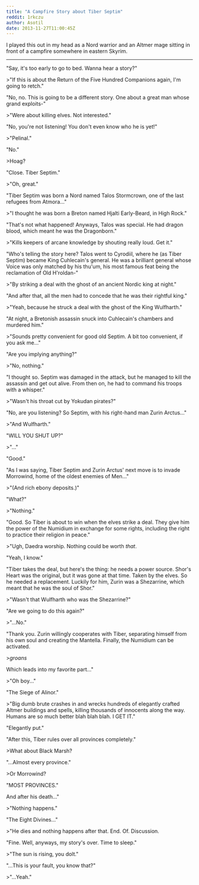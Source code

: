 ```yaml
---
title: "A Campfire Story about Tiber Septim"
reddit: 1rkczu
author: Asotil
date: 2013-11-27T11:00:45Z
---
```


I played this out in my head as a Nord warrior and an Altmer mage sitting in front of a campfire somewhere in eastern Skyrim.

---------------------------------------------------------


"Say, it's too early to go to bed. Wanna hear a story?"


&gt;"If this is about the Return of the Five Hundred Companions again, I'm going to retch."


"No, no. This is going to be a different story. One about a great man whose grand exploits-"


&gt;"Were about killing elves. Not interested."


"No, you're not listening! You don't even know who he is yet!"


&gt;"Pelinal."


"No."


&gt;Hoag?


"Close. Tiber Septim."


&gt;"Oh, great."


"Tiber Septim was born a Nord named Talos Stormcrown, one of the last refugees from Atmora..."


&gt;"I thought he was born a Breton named Hjalti Early-Beard, in High Rock."


"That's not what happened! Anyways, Talos was special. He had dragon blood, which meant he was the Dragonborn."


&gt;"Kills keepers of arcane knowledge by shouting really loud. Get it."



"Who's telling the story here? Talos went to Cyrodiil, where he (as Tiber Septim) became King Cuhlecain's general. He was a brilliant general whose Voice was only matched by his thu'um, his most famous feat being the reclamation of Old H'roldan-"


&gt;"By striking a deal with the ghost of an ancient Nordic king at night."


"And after that, all the men had to concede that he was their rightful king."


&gt;"Yeah, because he struck a deal with the ghost of the King Wulfharth."



"At night, a Bretonish assassin snuck into Cuhlecain's chambers and murdered him."


&gt;"Sounds pretty convenient for good old Septim. A bit too convenient, if you ask me..."


"Are you implying anything?"


&gt;"No, nothing."


"I thought so. Septim was damaged in the attack, but he managed to kill the assassin and get out alive. From then on, he had to command his troops with a whisper."


&gt;"Wasn't his throat cut by Yokudan pirates?"


"No, are you listening? So Septim, with his right-hand man Zurin Arctus..."


&gt;"And Wulfharth."


"WILL YOU SHUT UP?"

&gt;"..."


"Good."

"As I was saying, Tiber Septim and Zurin Arctus' next move is to invade Morrowind, home of the oldest enemies of Men..."


&gt;"(And rich ebony deposits.)"


"What?"


&gt;"Nothing."


"Good. So Tiber is about to win when the elves strike a deal. They give him the power of the Numidium in exchange for some rights, including the right to practice their religion in peace."


&gt;"Ugh, Daedra worship. Nothing could be worth *that*. 


"Yeah, I know."


"Tiber takes the deal, but here's the thing: he needs a power source. Shor's Heart was the original, but it was gone at that time. Taken by the elves. So he needed a replacement. Luckily for him, Zurin was a Shezarrine, which meant that he was the soul of Shor."


&gt;"Wasn't that Wulfharth who was the Shezarrine?"


"Are we going to do this again?"


&gt;"...No."


"Thank you. Zurin willingly cooperates with Tiber, separating himself from his own soul and creating the Mantella. Finally, the Numidium can be activated. 


&gt;*groans*


Which leads into my favorite part..."


&gt;"Oh boy..."


"The Siege of Alinor."


&gt;"Big dumb brute crashes in and wrecks hundreds of elegantly crafted Altmer buildings and spells, killing thousands of innocents along the way. Humans are so much better blah blah blah. I GET IT."

"Elegantly put."


"After this, Tiber rules over all provinces completely."


&gt;What about Black Marsh? 


"...Almost every province."


&gt;Or Morrowind?


"MOST PROVINCES."


And after his death..."


&gt;"Nothing happens."


"The Eight Divines..."


&gt;"He dies and nothing happens after that. End. Of. Discussion.


"Fine. Well, anyways, my story's over. Time to sleep."


&gt;"The sun is rising, you dolt."


"...This is your fault, you know that?"


&gt;"...Yeah."


